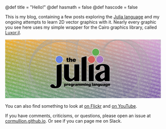 @def title = "Hello!"
@def hasmath = false
@def hascode = false

This is my blog, containing a few posts exploring the [Julia language](https://julialang.org) and my ongoing attempts to learn 2D vector graphics with it. Nearly every graphic you see here uses my simple wrapper for the Cairo graphics library, called [Luxor.jl](https://github.com/JuliaGraphics/Luxor.jl).

![some wallpaper](/assets/images/wallpaper-1280-480.png)

You can also find something to look at [on Flickr](https://www.flickr.com/photos/153311384@N03/) and [on YouTube](https://www.youtube.com/channel/UCfd52kTA5JpzOEItSqXLQxg).

If you have comments, criticisms, or questions, please open an issue at [cormullion.github.io](https://github.com/cormullion/cormullion.github.io). Or see if you can page me on Slack.

